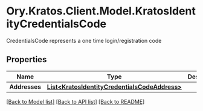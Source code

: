 # Ory.Kratos.Client.Model.KratosIdentityCredentialsCode
CredentialsCode represents a one time login/registration code

## Properties

Name | Type | Description | Notes
------------ | ------------- | ------------- | -------------
**Addresses** | [**List&lt;KratosIdentityCredentialsCodeAddress&gt;**](KratosIdentityCredentialsCodeAddress.md) |  | [optional] 

[[Back to Model list]](../../README.md#documentation-for-models) [[Back to API list]](../../README.md#documentation-for-api-endpoints) [[Back to README]](../../README.md)

